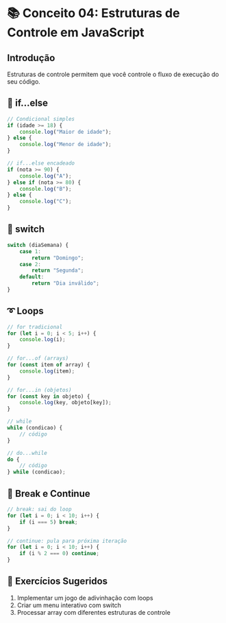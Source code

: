 # 📚 Conceito 04: Estruturas de Controle em JavaScript

## Introdução
Estruturas de controle permitem que você controle o fluxo de execução do seu código.

## 🔀 if...else
```javascript
// Condicional simples
if (idade >= 18) {
    console.log("Maior de idade");
} else {
    console.log("Menor de idade");
}

// if...else encadeado
if (nota >= 90) {
    console.log("A");
} else if (nota >= 80) {
    console.log("B");
} else {
    console.log("C");
}
```

## 🔄 switch
```javascript
switch (diaSemana) {
    case 1:
        return "Domingo";
    case 2:
        return "Segunda";
    default:
        return "Dia inválido";
}
```

## ➰ Loops
```javascript
// for tradicional
for (let i = 0; i < 5; i++) {
    console.log(i);
}

// for...of (arrays)
for (const item of array) {
    console.log(item);
}

// for...in (objetos)
for (const key in objeto) {
    console.log(key, objeto[key]);
}

// while
while (condicao) {
    // código
}

// do...while
do {
    // código
} while (condicao);
```

## 🚩 Break e Continue
```javascript
// break: sai do loop
for (let i = 0; i < 10; i++) {
    if (i === 5) break;
}

// continue: pula para próxima iteração
for (let i = 0; i < 10; i++) {
    if (i % 2 === 0) continue;
}
```

## 🎯 Exercícios Sugeridos
1. Implementar um jogo de adivinhação com loops
2. Criar um menu interativo com switch
3. Processar array com diferentes estruturas de controle
